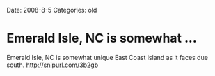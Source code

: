 Date: 2008-8-5
Categories: old

# Emerald Isle, NC is somewhat  ...

Emerald Isle, NC is somewhat  unique East Coast island as it faces due south.  http://snipurl.com/3b2gb

